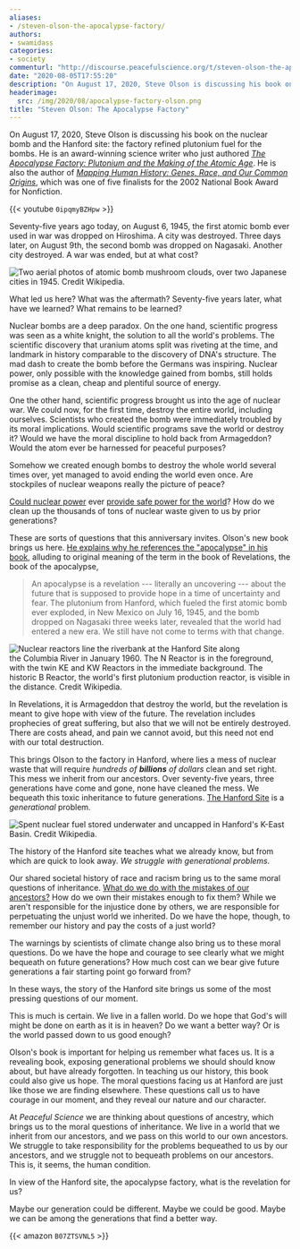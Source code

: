 ```yaml
---
aliases:
- /steven-olson-the-apocalypse-factory/
authors:
- swamidass
categories:
- society
commenturl: "http://discourse.peacefulscience.org/t/steven-olson-the-apocalypse-factory/11345"
date: "2020-08-05T17:55:20"
description: "On August 17, 2020, Steve Olson is discussing his book on the nuclear bomb and the Hanford site: the factory refined plutonium fuel for the bombs."
headerimage:
  src: /img/2020/08/apocalypse-factory-olson.png
title: "Steven Olson: The Apocalypse Factory"
---
```


On August 17, 2020, Steve Olson is discussing his book on the nuclear bomb and the Hanford site: the factory refined plutonium fuel for the bombs. He is an award-winning science writer who just authored *[The Apocalypse Factory: Plutonium and the Making of the Atomic Age](https://www.amazon.com/gp/product/B07ZTSVNL5/)*. He is also the author of *[Mapping Human History: Genes, Race, and Our Common Origins](https://amzn.to/3gr8a0m)*, which was one of five finalists for the 2002 National Book Award for Nonfiction.

{{< youtube `0ipqmyBZHpw` >}}

Seventy-five years ago today, on August 6, 1945, the first atomic bomb ever used in war was dropped on Hiroshima. A city was destroyed. Three days later, on August 9th, the second bomb was dropped on Nagasaki. Another city destroyed. A war was ended, but at what cost?

![Two aerial photos of atomic bomb mushroom clouds, over two Japanese cities in 1945. [Credit Wikipedia](https://en.wikipedia.org/wiki/Atomic_bombings_of_Hiroshima_and_Nagasaki#/media/File:Atomic_bombing_of_Japan.jpg).](https://upload.wikimedia.org/wikipedia/commons/thumb/5/54/Atomic_bombing_of_Japan.jpg/2880px-Atomic_bombing_of_Japan.jpg)

What led us here? What was the aftermath? Seventy-five years later, what have we learned? What remains to be learned?

Nuclear bombs are a deep paradox. On the one hand, scientific progress was seen as a white knight, the solution to all the world's problems. The scientific discovery that uranium atoms split was riveting at the time, and landmark in history comparable to the discovery of DNA's structure. The mad dash to create the bomb before the Germans was inspiring. Nuclear power, only possible with the knowledge gained from bombs, still holds promise as a clean, cheap and plentiful source of energy.

One the other hand, scientific progress brought us into the age of nuclear war. We could now, for the first time, destroy the entire world, including ourselves. Scientists who created the bomb were immediately troubled by its moral implications. Would scientific programs save the world or destroy it? Would we have the moral discipline to hold back from Armageddon? Would the atom ever be harnessed for peaceful purposes?

Somehow we created enough bombs to destroy the whole world several times over, yet managed to avoid ending the world even once. Are stockpiles of nuclear weapons really the picture of peace?

[Could nuclear power](https://discourse.peacefulscience.org/t/retro-nuclear-power-goes-green/4816?u=swamidass) ever [provide safe power for the world](https://discourse.peacefulscience.org/t/why-arent-we-building-a-traveling-wave-reactor-in-the-u-s/8589?u=swamidass)? How do we clean up the thousands of tons of nuclear waste given to us by prior generations?

These are sorts of questions that this anniversary invites. Olson's new book brings us here. [He explains why he references the "apocalypse" in his book](https://www.tri-cityherald.com/opinion/opn-columns-blogs/article244696607.html), alluding to original meaning of the term in the book of Revelations, the book of the apocalypse,

> An apocalypse is a revelation --- literally an uncovering --- about the future that is supposed to provide hope in a time of uncertainty and fear. The plutonium from Hanford, which fueled the first atomic bomb ever exploded, in New Mexico on July 16, 1945, and the bomb dropped on Nagasaki three weeks later, revealed that the world had entered a new era. We still have not come to terms with that change.

![Nuclear reactors line the riverbank at the Hanford Site along the [Columbia River](https://en.wikipedia.org/wiki/Columbia_River) in January 1960. The [N Reactor](https://en.wikipedia.org/wiki/N_Reactor) is in the foreground, with the twin KE and KW Reactors in the immediate background. The historic [B Reactor](https://en.wikipedia.org/wiki/B_Reactor), the world's first [plutonium](https://en.wikipedia.org/wiki/Plutonium) production reactor, is visible in the distance. [Credit Wikipedia](https://en.wikipedia.org/wiki/Hanford_Site#/media/File:Hanford_N_Reactor_adjusted.jpg).](https://upload.wikimedia.org/wikipedia/commons/thumb/d/d3/Hanford_N_Reactor_adjusted.jpg/2560px-Hanford_N_Reactor_adjusted.jpg)

In Revelations, it is Armageddon that destroy the world, but the revelation is meant to give hope with view of the future. The revelation includes prophecies of great suffering, but also that we will not be entirely destroyed. There are costs ahead, and pain we cannot avoid, but this need not end with our total destruction.

This brings Olson to the factory in Hanford, where lies a mess of nuclear waste that will require *hundreds of **billions** of dollars* clean and set right. This mess we inherit from our ancestors. Over seventy-five years, three generations have come and gone, none have cleaned the mess. We bequeath this toxic inheritance to future generations. [The Hanford Site](https://en.wikipedia.org/wiki/Hanford_Site) is a *generational* problem.

![[Spent nuclear fuel](https://en.wikipedia.org/wiki/Spent_nuclear_fuel) stored underwater and uncapped in Hanford's K-East Basin. [Credit Wikipedia](https://en.wikipedia.org/wiki/Hanford_Site#/media/File:Spent_nuclear_fuel_hanford.jpg).](https://upload.wikimedia.org/wikipedia/commons/f/f0/Spent_nuclear_fuel_hanford.jpg)

The history of the Hanford site teaches what we already know, but from which are quick to look away. *We struggle with generational problems.*

Our shared societal history of race and racism bring us to the same moral questions of inheritance. [What do we do with the mistakes of our ancestors?](https://peacefulscience.org/definition-race/) How do we own their mistakes enough to fix them? While we aren't responsible for the injustice done by others, we are responsible for perpetuating the unjust world we inherited. Do we have the hope, though, to remember our history and pay the costs of a just world?

The warnings by scientists of climate change also bring us to these moral questions. Do we have the hope and courage to see clearly what we might bequeath on future generations? How much cost can we bear give future generations a fair starting point go forward from?

In these ways, the story of the Hanford site brings us some of the most pressing questions of our moment.

This is much is certain. We live in a fallen world. Do we hope that God's will might be done on earth as it is in heaven? Do we want a better way? Or is the world passed down to us good enough?

Olson's book is important for helping us remember what faces us. It is a revealing book, exposing generational problems we should should know about, but have already forgotten. In teaching us our history, this book could also give us hope. The moral questions facing us at Hanford are just like those we are finding elsewhere. These questions call us to have courage in our moment, and they reveal our nature and our character.

At *Peaceful Science* we are thinking about questions of ancestry, which brings us to the moral questions of inheritance. We live in a world that we inherit from our ancestors, and we pass on this world to our own ancestors. We struggle to take responsibility for the problems bequeathed to us by our ancestors, and we struggle not to bequeath problems on our ancestors. This is, it seems, the human condition.

In view of the Hanford site, the apocalypse factory, what is the revelation for us?

Maybe our generation could be different. Maybe we could be good. Maybe we can be among the generations that find a better way.

{{< amazon `B07ZTSVNL5` >}}
